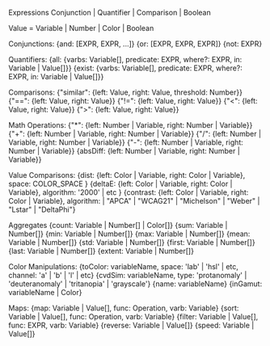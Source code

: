 Expressions
Conjunction | Quantifier | Comparison | Boolean

Value = Variable | Number | Color | Boolean

Conjunctions:
{and: [EXPR, EXPR, ...]}
{or: [EXPR, EXPR, EXPR]}
{not: EXPR}

Quantifiers:
{all: {varbs: Variable[], predicate: EXPR, where?: EXPR, in: Variable | Value[]}}
{exist: {varbs: Variable[], predicate: EXPR, where?: EXPR, in: Variable | Value[]}}

Comparisons:
{"similar": {left: Value, right: Value, threshold: Number}}
{"==": {left: Value, right: Value}}
{"!=": {left: Value, right: Value}}
{"<": {left: Value, right: Value}}
{">": {left: Value, right: Value}}

Math Operations:
{"\*": {left: Number | Variable, right: Number | Variable}}
{"+": {left: Number | Variable, right: Number | Variable}}
{"/": {left: Number | Variable, right: Number | Variable}}
{"-": {left: Number | Variable, right: Number | Variable}}
{absDiff: {left: Number | Variable, right: Number | Variable}}

Value Comparisons:
{dist: {left: Color | Variable, right: Color | Variable}, space: COLOR_SPACE }
{deltaE: {left: Color | Variable, right: Color | Variable}, algorithm: '2000' | etc }
{contrast: {left: Color | Variable, right: Color | Variable}, algorithm: | "APCA" | "WCAG21" | "Michelson" | "Weber" | "Lstar" | "DeltaPhi"}

Aggregates
{count: Variable | Number[] | Color[]}
{sum: Variable | Number[]}
{min: Variable | Number[]}
{max: Variable | Number[]}
{mean: Variable | Number[]}
{std: Variable | Number[]}
{first: Variable | Number[]}
{last: Variable | Number[]}
{extent: Variable | Number[]}

Color Manipulations:
{toColor: variableName, space: 'lab' | 'hsl' | etc, channel: 'a' | 'b' | 'l' | etc}
{cvdSim: variableName, type: 'protanomaly' | 'deuteranomaly' | 'tritanopia' | 'grayscale'}
{name: variableName}
{inGamut: variableName | Color}

Maps:
{map: Variable | Value[], func: Operation, varb: Variable}
{sort: Variable | Value[], func: Operation, varb: Variable}
{filter: Variable | Value[], func: EXPR, varb: Variable}
{reverse: Variable | Value[]}
{speed: Variable | Value[]}
